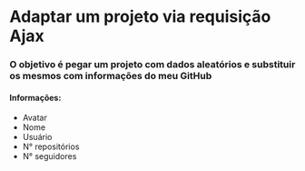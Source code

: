 <h1>Adaptar um projeto via requisição Ajax</h1>

<h3>O objetivo é pegar um projeto com dados aleatórios e substituir os mesmos com informações do meu GitHub</h3>

<div>
    <h4>Informações:</h4>
    <ul>
        <li>Avatar</li>
        <li>Nome</li>
        <li>Usuário</li>
        <li>N° repositórios</li>
        <li>N° seguidores</li>
    </ul>
</div>
